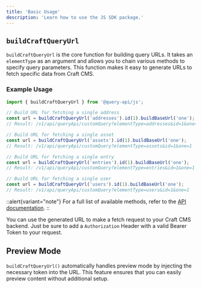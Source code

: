 ```yaml
---
title: 'Basic Usage'
description: 'Learn how to use the JS SDK package.'
---
```


## `buildCraftQueryUrl`

`buildCraftQueryUrl` is the core function for building query URLs. It takes an `elementType` as an argument and allows you to chain various methods to specify query parameters. This function makes it easy to generate URLs to fetch specific data from Craft CMS.

### Example Usage

```typescript
import { buildCraftQueryUrl } from '@query-api/js';

// Build URL for fetching a single address
const url = buildCraftQueryUrl('addresses').id(1).buildBaseUrl('one');
// Result: /v1/api/queryApi/customQuery?elementType=addresses&id=1&one=1

// Build URL for fetching a single asset
const url = buildCraftQueryUrl('assets').id(1).buildBaseUrl('one');
// Result: /v1/api/queryApi/customQuery?elementType=assets&id=1&one=1

// Build URL for fetching a single entry
const url = buildCraftQueryUrl('entries').id(1).buildBaseUrl('one');
// Result: /v1/api/queryApi/customQuery?elementType=entries&id=1&one=1

// Build URL for fetching a single user
const url = buildCraftQueryUrl('users').id(1).buildBaseUrl('one');
// Result: /v1/api/queryApi/customQuery?elementType=users&id=1&one=1
```

::alert{variant="note"}
  For a full list of available methods, refer to the [API documentation](/libraries/js-craftcms-api/methods).
::

You can use the generated URL to make a fetch request to your Craft CMS backend. Just be sure to add a `Authorization` Header with a valid Bearer Token to your request.

## Preview Mode

`buildCraftQueryUrl()` automatically handles preview mode by injecting the necessary token into the URL. This feature ensures that you can easily preview content without additional setup.